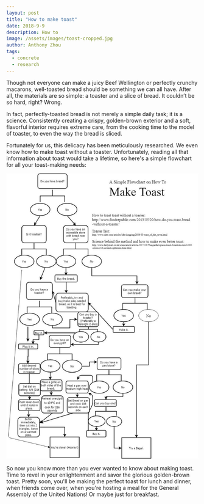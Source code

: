 ```yaml
---
layout: post
title: "How to make toast"
date: 2018-9-9
description: How to
image: /assets/images/toast-cropped.jpg
author: Anthony Zhou
tags:
  - concrete
  - research
---
```

Though not everyone can make a juicy Beef Wellington or perfectly crunchy macarons, well-toasted bread should be something we can all have. After all, the materials are so simple: a toaster and a slice of bread. It couldn’t be so hard, right? Wrong.

In fact, perfectly-toasted bread is not merely a simple daily task; it is a science. Consistently creating a crispy, golden-brown exterior and a soft, flavorful interior requires extreme care, from the cooking time to the model of toaster, to even the way the bread is sliced.

Fortunately for us, this delicacy has been meticulously researched. We even know how to make toast without a toaster. Unfortunately, reading all that information about toast would take a lifetime, so here's a simple flowchart for all your toast-making needs:

![Toast flowchart](/assets/images/toast-flowchart.jpg)

So now you know more than you ever wanted to know about making toast. Time to revel in your enlightenment and savor the glorious golden-brown toast. Pretty soon, you'll be making the perfect toast for lunch and dinner, when friends come over, when you're hosting a meal for the General Assembly of the United Nations! Or maybe just for breakfast.
